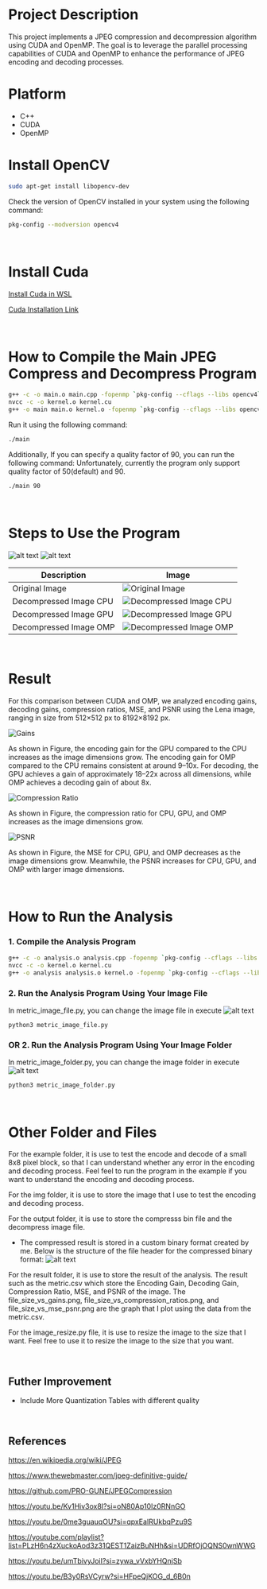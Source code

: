 # Project Description

This project implements a JPEG compression and decompression algorithm using CUDA and OpenMP. The goal is to leverage the parallel processing capabilities of CUDA and OpenMP to enhance the performance of JPEG encoding and decoding processes.

# Platform

- C++
- CUDA
- OpenMP

# Install OpenCV

```bash
sudo apt-get install libopencv-dev
```

Check the version of OpenCV installed in your system using the following command:

```bash
pkg-config --modversion opencv4
```

<br />

# Install Cuda

[Install Cuda in WSL](https://www.youtube.com/watch?v=JaHVsZa2jTc&ab_channel=NVIDIADeveloper)

[Cuda Installation Link](https://developer.nvidia.com/cuda-downloads)

<br />

# How to Compile the Main JPEG Compress and Decompress Program

```bash
g++ -c -o main.o main.cpp -fopenmp `pkg-config --cflags --libs opencv4` -std=c++17
nvcc -c -o kernel.o kernel.cu
g++ -o main main.o kernel.o -fopenmp `pkg-config --cflags --libs opencv4` -L/usr/local/cuda/lib64 -lcudart
```

Run it using the following command:

```bash
./main
```

Additionally, If you can specify a quality factor of 90, you can run the following command:
Unfortunately, currently the program only support quality factor of 50(default) and 90.

```bash
./main 90
```

<br />

# Steps to Use the Program

![alt text](image.png)
![alt text](image-2.png)

| Description            | Image                                                      |
| ---------------------- | ---------------------------------------------------------- |
| Original Image         | ![Original Image](img/Boy_1024.png)                        |
| Decompressed Image CPU | ![Decompressed Image CPU](output/decompress_image_cpu.png) |
| Decompressed Image GPU | ![Decompressed Image GPU](output/decompress_image_gpu.png) |
| Decompressed Image OMP | ![Decompressed Image OMP](output/decompress_image_omp.png) |

<br />

# Result

For this comparison between CUDA and OMP, we analyzed encoding gains, decoding gains, compression ratios, MSE, and PSNR using the Lena image, ranging in size from 512×512 px to 8192×8192 px.

![Gains](result/file_size_vs_gains.png)

As shown in Figure, the encoding gain for the GPU compared to the CPU increases as the image dimensions grow. The encoding gain for OMP compared to the CPU remains consistent at around 9–10x. For decoding, the GPU achieves a gain of approximately 18–22x across all dimensions, while OMP achieves a decoding gain of about 8x.

![Compression Ratio](result/file_size_vs_compression_ratios.png)

As shown in Figure, the compression ratio for CPU, GPU, and OMP increases as the image dimensions grow.

![PSNR](result/file_size_vs_mse_psnr.png)

As shown in Figure, the MSE for CPU, GPU, and OMP decreases as the image dimensions grow. Meanwhile, the PSNR increases for CPU, GPU, and OMP with larger image dimensions.

<br />

# How to Run the Analysis

### 1. Compile the Analysis Program

```bash
g++ -c -o analysis.o analysis.cpp -fopenmp `pkg-config --cflags --libs opencv4` -std=c++17
nvcc -c -o kernel.o kernel.cu
g++ -o analysis analysis.o kernel.o -fopenmp `pkg-config --cflags --libs opencv4` -L/usr/local/cuda/lib64 -lcudart
```

### 2. Run the Analysis Program Using Your Image **File**

In metric_image_file.py, you can change the image file in execute
![alt text](image-4.png)

```
python3 metric_image_file.py
```

### OR 2. Run the Analysis Program Using Your Image **Folder**

In metric_image_folder.py, you can change the image folder in execute
![alt text](image-5.png)

```
python3 metric_image_folder.py
```

<br />

# Other Folder and Files

For the example folder, it is use to test the encode and decode of a small 8x8 pixel block, so that I can understand whether any error in the encoding and decoding process. Feel feel to run the program in the example if you want to understand the encoding and decoding process.

For the img folder, it is use to store the image that I use to test the encoding and decoding process.

For the output folder, it is use to store the compresss bin file and the decompress image file.

- The compressed result is stored in a custom binary format created by me. Below is the structure of the file header for the compressed binary format:
  ![alt text](image-3.png)

For the result folder, it is use to store the result of the analysis. The result such as the metric.csv which store the Encoding Gain, Decoding Gain, Compression Ratio, MSE, and PSNR of the image. The file_size_vs_gains.png, file_size_vs_compression_ratios.png, and file_size_vs_mse_psnr.png are the graph that I plot using the data from the metric.csv.

For the image_resize.py file, it is use to resize the image to the size that I want. Feel free to use it to resize the image to the size that you want.

<br />

## Futher Improvement

- Include More Quantization Tables with different quality

<br />

## References

https://en.wikipedia.org/wiki/JPEG

https://www.thewebmaster.com/jpeg-definitive-guide/

https://github.com/PRO-GUNE/JPEGCompression

https://youtu.be/Kv1Hiv3ox8I?si=oN80Ap10Iz0RNnGO

https://youtu.be/0me3guauqOU?si=qpxEaIRUkbqPzu9S

https://youtube.com/playlist?list=PLzH6n4zXuckoAod3z31QEST1ZaizBuNHh&si=UDRfOjOQNS0wnWWG

https://youtu.be/umTbivyJoiI?si=zywa_vVxbYHQnjSb

https://youtu.be/B3y0RsVCyrw?si=HFpeQjKOG_d_6B0n
